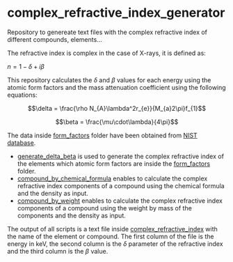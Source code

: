 # complex_refractive_index_generator
Repository to genereate text files with the complex refractive index of different compounds, elements...

The refractive index is complex in the case of X-rays, it is defined as:

$n = 1 - \delta + i\beta$

This repository calculates the $\delta$ and $\beta$ values for each energy using the atomic form factors and the mass attenuation coefficient using the following equations:

$$\delta = \frac{\rho N_{A}\lambda^2r_{e}}{M_{a}2\pi}f_{1}$$


$$\beta = \frac{\mu\cdot\lambda}{4\pi}$$


The data inside [form_factors](form_factors) folder have been obtained from [NIST database](https://physics.nist.gov/PhysRefData/FFast/html/form.html). 

* [generate_delta_beta](generate_delta_beta.py) is used to generate the complex refractive index of the elements which atomic form factors are inside the  [form_factors](form_factors) folder.
* [compound_by_chemical_formula](compound_by_chemical_formula.py) enables to calculate the complex refractive index components of a compound using the chemical formula and the density as input.
* [compound_by_weight](compound_by_weight.py) enables to calculate the complex refractive index components of a compound using the weight by mass of the components and the density as input.

The output of all scripts is a text file inside [complex_refractive_index](complex_refractive_index) with the name of the element or compound. The first column of the file is the energy in keV, the second column is the $\delta$ parameter of the refractive index and the third column is the $\beta$ value.
